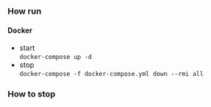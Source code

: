 ### How run 

#### Docker  
* start  
`docker-compose up -d`  
* stop  
`docker-compose -f docker-compose.yml down --rmi all`  


### How to stop
